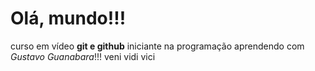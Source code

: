 # Olá, mundo!!!
 curso em vídeo **git e github**
iniciante na programação aprendendo com *Gustavo Guanabara*!!!
veni vidi vici
